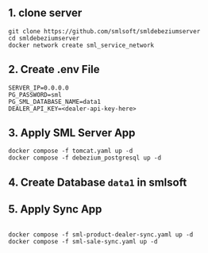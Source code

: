 
## 1. clone server

```
git clone https://github.com/smlsoft/smldebeziumserver
cd smldebeziumserver
docker network create sml_service_network

```

## 2. Create .env File 

```
SERVER_IP=0.0.0.0
PG_PASSWORD=sml
PG_SML_DATABASE_NAME=data1
DEALER_API_KEY=<dealer-api-key-here>
```

## 3. Apply SML Server App

```
docker compose -f tomcat.yaml up -d
docker compose -f debezium_postgresql up -d
```

## 4. Create Database `data1` in smlsoft

## 5.  Apply Sync App

```

docker compose -f sml-product-dealer-sync.yaml up -d
docker compose -f sml-sale-sync.yaml up -d

```